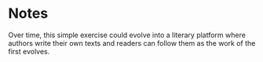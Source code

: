 # Notes
Over time, this simple exercise could evolve into a literary platform where authors write their own texts and readers can follow them as the work of the first evolves.

